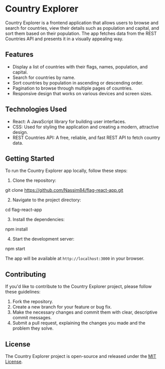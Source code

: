 # Country Explorer

Country Explorer is a frontend application that allows users to browse and search for countries, view their details such as population and capital, and sort them based on their population. The app fetches data from the REST Countries API and presents it in a visually appealing way.

## Features

- Display a list of countries with their flags, names, population, and capital.
- Search for countries by name.
- Sort countries by population in ascending or descending order.
- Pagination to browse through multiple pages of countries.
- Responsive design that works on various devices and screen sizes.

## Technologies Used

- React: A JavaScript library for building user interfaces.
- CSS: Used for styling the application and creating a modern, attractive design.
- REST Countries API: A free, reliable, and fast REST API to fetch country data.

## Getting Started

To run the Country Explorer app locally, follow these steps:

1. Clone the repository:

git clone https://github.com/Nassim84/flag-react-app.git

2. Navigate to the project directory:

cd flag-react-app 

3. Install the dependencies:
   
npm install

4. Start the development server:

npm start

The app will be available at `http://localhost:3000` in your browser.

## Contributing

If you'd like to contribute to the Country Explorer project, please follow these guidelines:

1. Fork the repository.
2. Create a new branch for your feature or bug fix.
3. Make the necessary changes and commit them with clear, descriptive commit messages.
4. Submit a pull request, explaining the changes you made and the problem they solve.

## License

The Country Explorer project is open-source and released under the [MIT License](LICENSE).
